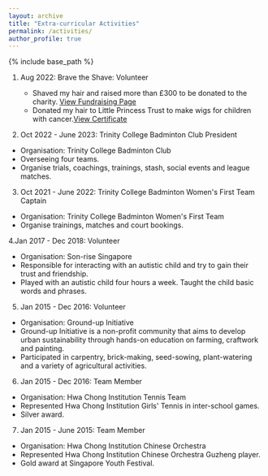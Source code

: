 ```yaml
---
layout: archive
title: "Extra-curricular Activities"
permalink: /activities/
author_profile: true
---
```


{% include base_path %}


1. Aug 2022: Brave the Shave: Volunteer
   * Shaved my hair and raised more than £300 to be donated to the charity. <a href="https://bravetheshave.macmillan.org.uk/shavers/youjing-yu?fbclid=IwAR1UGzKI4lklFVg8Z0EuYqa8uHXqK9eA4nZhZKTfxhZ2zxigY5AmXYcrlrU" >View Fundraising Page</a>
   * Donated my hair to Little Princess Trust to make wigs for children with cancer.<a href="http://YoujingYu99.github.io/files/Little_Princess.pdf" target="_blank">View Certificate</a>
   
2. Oct 2022 - June 2023: Trinity College Badminton Club President
  *  Organisation: Trinity College Badminton Club
  *  Overseeing four teams.
  *  Organise trials, coachings, trainings, stash, social events and league matches.


3. Oct 2021 - June 2022: Trinity College Badminton Women's First Team Captain
  *  Organisation: Trinity College Badminton Women's First Team
  *  Organise trainings, matches and court bookings.


4.Jan 2017 - Dec 2018: Volunteer
  *  Organisation: Son-rise Singapore
  *  Responsible for interacting with an autistic child and try to gain their trust and friendship.
  *  Played with an autistic child four hours a week. Taught the child basic words and phrases.


5. Jan 2015 - Dec 2016: Volunteer
  * Organisation: Ground-up Initiative
  * Ground-up Initiative is a non-profit community that aims to develop urban sustainability through hands-on education on farming, craftwork and painting. 
  * Participated in carpentry, brick-making, seed-sowing, plant-watering and a variety of agricultural activities.


6. Jan 2015 - Dec 2016: Team Member
  * Organisation: Hwa Chong Institution Tennis Team
  * Represented Hwa Chong Institution Girls' Tennis in inter-school games.
  * Silver award.


7. Jan 2015 - June 2015: Team Member
  * Organisation: Hwa Chong Institution Chinese Orchestra
  * Represented Hwa Chong Institution Chinese Orchestra Guzheng player.
  * Gold award at Singapore Youth Festival.
